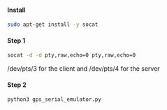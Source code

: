 #### Install 
```bash
sudo apt-get install -y socat
```
#### Step 1
```bash
socat -d -d pty,raw,echo=0 pty,raw,echo=0
```
/dev/pts/3 for the client and /dev/pts/4 for the server
#### Step 2
```bash
python3 gps_serial_emulator.py
```
